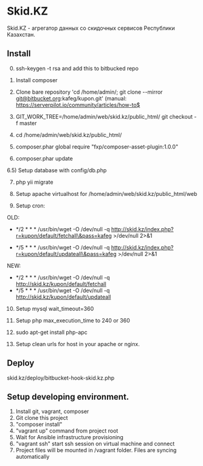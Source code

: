 Skid.KZ
================================

Skid.KZ - агрегатор данных со скидочных сервисов Республики Казахстан.

Install
-------------------
0) ssh-keygen -t rsa and add this to bitbucked repo

1) Install composer

2) Clone bare repository 'cd /home/admin/; git clone --mirror git@bitbucket.org:kafeg/kupon.git' (manual: https://serverpilot.io/community/articles/how-to$<br/>

3) GIT_WORK_TREE=/home/admin/web/skid.kz/public_html/ git checkout -f master

4) cd /home/admin/web/skid.kz/public_html/

5) composer.phar global require "fxp/composer-asset-plugin:1.0.0"

6) composer.phar update

6.5) Setup database with config/db.php

7) php yii migrate

8) Setup apache virtualhost for /home/admin/web/skid.kz/public_html/web

9) Setup cron:

OLD:
 * */2 * * * /usr/bin/wget -O /dev/null -q http://skid.kz/index.php?r=kupon/default/fetchall\&pass=kafeg >/dev/null 2>&1

 * */5 * * * /usr/bin/wget -O /dev/null -q http://skid.kz/index.php?r=kupon/default/updateall\&pass=kafeg >/dev/null 2>&1

NEW:
 * */2 * * * /usr/bin/wget -O /dev/null -q http://skid.kz/kupon/default/fetchall
 * */5 * * * /usr/bin/wget -O /dev/null -q http://skid.kz/kupon/default/updateall

10) Setup mysql wait_timeout=360

11) Setup php max_execution_time to 240 or 360

12) sudo apt-get install php-apc

13) Setup clean urls for host in your apache or nginx.

Deploy
------------------
skid.kz/deploy/bitbucket-hook-skid.kz.php

Setup developing environment.
------------------
1. Install git, vagrant, composer
2. Git clone this project
3. "composer install" 
4. "vagrant up" command from project root
4. Wait for Ansible infrastructure provisioning
5. "vagrant ssh" start ssh session on virtual machine and connect
6. Project files will be mounted in /vagrant folder. Files are syncing automatically


